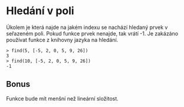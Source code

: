 # Hledání v poli

Úkolem je která najde na jakém indexu se nachází hledaný prvek v seřazeném poli. Pokud funkce prvek nenajde, tak vrátí -1.
Je zakázáno používat funkce z knihovny jazyka na hledání.

```shell
> find(5, [-5, 2, 0, 5, 9, 26])
3
> find(10, [-5, 2, 0, 5, 9, 26])
-1
```

## Bonus
Funkce bude mít menšní než lineární složitost.

